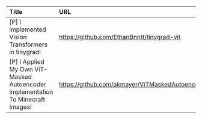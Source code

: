 | Title                                                                           | URL                                              |   Score | Date                |
|:--------------------------------------------------------------------------------|:-------------------------------------------------|--------:|:--------------------|
| [P] I implemented Vision Transformers in tinygrad!                              | https://github.com/EthanBnntt/tinygrad-vit       |      58 | 2024-09-01 21:36:19 |
| [P] I Applied My Own ViT-Masked Autoencoder Implementation To Minecraft Images! | https://github.com/akmayer/ViTMaskedAutoencoder/ |      43 | 2024-09-02 23:07:29 |